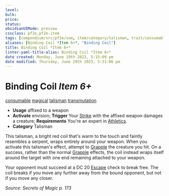 ```yaml
---
level:
bulk:
price:
status:
obsidianUIMode: preview
cssclass: pf2e,pf2e-item
tags: [compendium/src/pf2e/som, item/category/talisman, trait/consumable, trait/magical, trait/talisman, trait/transmutation]
aliases: [Binding Coil *Item 6+*, "Binding Coil"]
title: Binding Coil *Item 6+*
linter-yaml-title-alias: Binding Coil *Item 6+*
date created: Monday, June 19th 2023, 5:15:09 pm
date modified: Thursday, June 29th 2023, 5:31:06 pm
---
```


# Binding Coil *Item 6+*

[consumable](rules/traits/consumable.md) [magical](rules/traits/magical.md) [talisman](rules/traits/talisman.md) [transmutation](rules/traits/transmutation.md)  

- **Usage** affixed to a weapon
- **Activate** envision; **Trigger** Your [Strike](rules/actions/strike.md) with the affixed weapon damages a creature; **Requirements** You're an expert in [Athletics](compendium/skills.md#Athletics).
- **Category** Talisman

This talisman, a bright red coil that's warm to the touch and faintly resembles a serpent, wraps entirely around your weapon. When you activate this talisman's effect, attempt to [Grapple](rules/actions/grapple.md) the creature you hit. On a success, rather than the normal [Grapple](rules/traits/grapple.md) effects, the coil instead wraps itself around the target with one end remaining attached to your weapon.

Your opponent must succeed at a DC 20 [Escape](rules/actions/escape.md) check to break free. The coil breaks if you move any further away from the bound opponent, but not if you move any closer.

*Source: Secrets of Magic p. 173*
